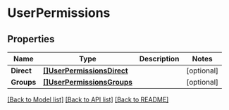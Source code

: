 # UserPermissions

## Properties
Name | Type | Description | Notes
------------ | ------------- | ------------- | -------------
**Direct** | [**[]UserPermissionsDirect**](UserPermissions_direct.md) |  | [optional] 
**Groups** | [**[]UserPermissionsGroups**](UserPermissions_groups.md) |  | [optional] 

[[Back to Model list]](../README.md#documentation-for-models) [[Back to API list]](../README.md#documentation-for-api-endpoints) [[Back to README]](../README.md)


